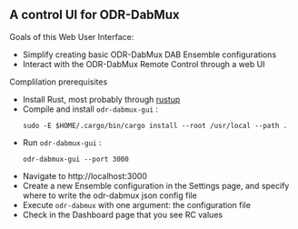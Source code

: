 ## A control UI for ODR-DabMux

Goals of this Web User Interface:

 * Simplify creating basic ODR-DabMux DAB Ensemble configurations
 * Interact with the ODR-DabMux Remote Control through a web UI

Complilation prerequisites

 * Install Rust, most probably through [rustup](https://rustup.rs/)
 * Compile and install `odr-dabmux-gui` :
   ```
   sudo -E $HOME/.cargo/bin/cargo install --root /usr/local --path .
   ```
 * Run `odr-dabmux-gui` :
   ```
   odr-dabmux-gui --port 3000
   ```
 * Navigate to http://localhost:3000
 * Create a new Ensemble configuration in the Settings page, and specify where to write the odr-dabmux json config file
 * Execute `odr-dabmux` with one argument: the configuration file
 * Check in the Dashboard page that you see RC values
